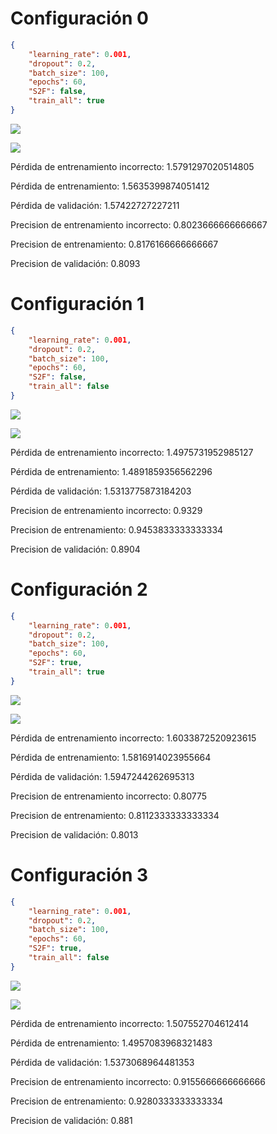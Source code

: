 # Configuración 0

```json
{
    "learning_rate": 0.001,
    "dropout": 0.2,
    "batch_size": 100,
    "epochs": 60,
    "S2F": false,
    "train_all": true
}
```

![](./ClassifierF2S_all_loss.png)

![](./ClassifierF2S_all_accu.png)

Pérdida de entrenamiento incorrecto: 1.5791297020514805

Pérdida de entrenamiento: 1.5635399874051412

Pérdida de validación: 1.57422727227211

Precision de entrenamiento incorrecto: 0.8023666666666667

Precision de entrenamiento: 0.8176166666666667

Precision de validación: 0.8093

# Configuración 1

```json
{
    "learning_rate": 0.001,
    "dropout": 0.2,
    "batch_size": 100,
    "epochs": 60,
    "S2F": false,
    "train_all": false
}
```

![](./ClassifierF2S_lineal_loss.png)

![](./ClassifierF2S_lineal_accu.png)

Pérdida de entrenamiento incorrecto: 1.4975731952985127

Pérdida de entrenamiento: 1.4891859356562296

Pérdida de validación: 1.5313775873184203

Precision de entrenamiento incorrecto: 0.9329

Precision de entrenamiento: 0.9453833333333334

Precision de validación: 0.8904

# Configuración 2

```json
{
    "learning_rate": 0.001,
    "dropout": 0.2,
    "batch_size": 100,
    "epochs": 60,
    "S2F": true,
    "train_all": true
}
```

![](./ClassifierS2F_all_loss.png)

![](./ClassifierS2F_all_accu.png)

Pérdida de entrenamiento incorrecto: 1.6033872520923615

Pérdida de entrenamiento: 1.5816914023955664

Pérdida de validación: 1.5947244262695313

Precision de entrenamiento incorrecto: 0.80775

Precision de entrenamiento: 0.8112333333333334

Precision de validación: 0.8013

# Configuración 3

```json
{
    "learning_rate": 0.001,
    "dropout": 0.2,
    "batch_size": 100,
    "epochs": 60,
    "S2F": true,
    "train_all": false
}
```

![](./ClassifierS2F_lineal_loss.png)

![](./ClassifierS2F_lineal_accu.png)

Pérdida de entrenamiento incorrecto: 1.507552704612414

Pérdida de entrenamiento: 1.4957083968321483

Pérdida de validación: 1.5373068964481353

Precision de entrenamiento incorrecto: 0.9155666666666666

Precision de entrenamiento: 0.9280333333333334

Precision de validación: 0.881

